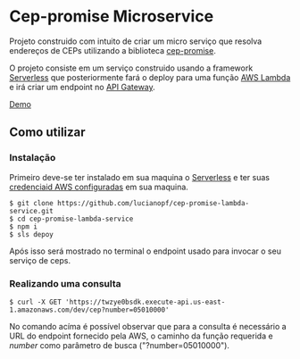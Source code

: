 # Cep-promise Microservice

Projeto construido com intuito de criar um micro serviço que resolva endereços de CEPs utilizando a biblioteca [cep-promise](https://github.com/filipedeschamps/cep-promise).

O projeto consiste em um serviço construido usando a framework [Serverless](https://serverless.com/) que posteriormente fará o deploy para uma função [AWS Lambda](https://aws.amazon.com/lambda/details/) e irá criar um 
endpoint no [API Gateway](https://aws.amazon.com/api-gateway/).

[Demo](https://twzye0bsdk.execute-api.us-east-1.amazonaws.com/dev/cep?number=05010000)

## Como utilizar

### Instalação

Primeiro deve-se ter instalado em sua maquina o [Serverless](https://serverless.com/) e ter suas [credenciaid AWS configuradas](http://docs.aws.amazon.com/cli/latest/userguide/cli-chap-getting-started.html) em sua maquina.

```
$ git clone https://github.com/lucianopf/cep-promise-lambda-service.git
$ cd cep-promise-lambda-service
$ npm i
$ sls depoy
```

Após isso será mostrado no terminal o endpoint usado para invocar o seu serviço de ceps. 

### Realizando uma consulta

```
$ curl -X GET 'https://twzye0bsdk.execute-api.us-east-1.amazonaws.com/dev/cep?number=05010000'
```

No comando acíma é possível observar que para a consulta é necessário a URL do endpoint fornecido pela AWS, o caminho
da função requerida e *number* como parâmetro de busca ("?number=05010000").
